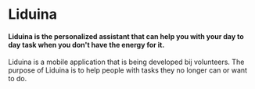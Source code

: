 # Liduina
#### Liduina is the personalized assistant that can help you with your day to day task when you don't have the energy for it.

Liduina is a mobile application that is being developed bij volunteers. The purpose of Liduina is to help people with tasks they no longer can or want to do.
